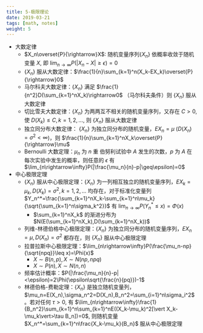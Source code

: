 ```yaml
---
title: 5-极限理论
date: 2019-03-21
tags: [math, notes]
weight: 5
---
```



* 大数定律
  * $X_n\overset{P}{\rightarrow}X$: 随机变量序列$\{X_n\}$ 依概率收敛于随机变量 $X$, 即 $\lim_{n\rightarrow\infty}P(|X_n-X|\geq\epsilon)=0$
  * $\{X_n\}$ 服从大数定律：$\frac{1}{n}\sum_{k=1}^n(X_k-EX_k)\overset{P}{\rightarrow}0$
  * 马尔科夫大数定律：$\{X_n\}$ 满足 $\frac{1}{n^2}D(\sum_{k=1}^nX_k)\rightarrow0$ （马尔科夫条件）则 $\{X_n\}$ 服从大数定律
  * 切比雪夫大数定律：$\{X_n\}$ 为两两互不相关的随机变量序列，又存在 $C>0$, 使 $D(X_k)\leq C,k=1,2,...$, 则 $\{X_n\}$ 服从大数定律
  * 独立同分布大数定律： $\{X_n\}$ 为独立同分布的随机变量，$EX_n=\mu$ ($D(X_n)=\sigma^2<\infty$)，则 $\frac{1}{n}\sum_{k=1}^nX_k\overset{P}{\rightarrow}\mu$
  * Bernoulli 大数定理：$\mu_n$ 为 $n$ 重 伯努利试验中 $A$ 发生的次数，$p$ 为 $A$ 在每次实验中发生的概率，则任意的 $\epsilon$ 有 $\lim_{n\rightarrow\infty}P(|\frac{\mu_n}{n}-p|\geq\epsilon)=0$
* 中心极限定理
  * $\{X_n\}$ 服从中心极限定理：$\{X_n\}$ 为一列相互独立的随机变量序列，$EX_k=\mu_k,D(X_k)=\sigma^2,k=1,2,...$ 均存在，对于标准化变量列 $Y_n^*=\frac{\sum_{k=1}^nX_k-\sum_{k=1}^n\mu_k}{\sqrt{\sum_{k=1}^n\sigma_k^2}}$ 有 $\lim_{n\rightarrow\infty}P(Y_n^*\leq x)=\Phi(x)$
    * $\sum_{k=1}^nX_k$ 的渐进分布为 $N(E(\sum_{k=1}^nX_k),D(\sum_{k=1}^nX_k))$
  * 列维-林德伯格中心极限定理：$\{X_n\}$ 为独立同分布的随机变量序列，$EX_n=\mu,D(X_n)=\sigma^2$ 都存在，则 $\{X_n\}$ 服从中心极限定理
  * 拉普拉斯中心极限定理：$\lim_{n\rightarrow\infty}P(\frac{\mu_n-np}{\sqrt{npq}}\leq x)=\Phi(x)$
    * $X\sim B(n,p), X\sim N(np,npq)$
    * $X\sim P(n), X\sim N(n,n)$
  * 频率估计概率：$P(|\frac{\mu_n}{n}-p|<\epsilon)=2\Phi(\epsilon\sqrt{\frac{n}{pq}})-1$
  * 林德伯格-费勒定理：$\{X_n\}$ 是独立随机变量列，$\mu_n=E(X_n),\sigma_n^2=D(X_n),B_n^2=\sum_{i=1}^n\sigma_i^2$。若对任何 $\tau>0$, 有 $\lim_{n\rightarrow\infty}\frac{1}{B_n^2}\sum_{k=1}^n\sum_{k=1}^nE((X_k-\mu_k)^2[\vert X_k-\mu_k\vert>\tau B_n])=0$, 则随机变量 $X_n^*=\sum_{k=1}^n\frac{X_k-\mu_k}{B_n}$ 服从中心极限定理
